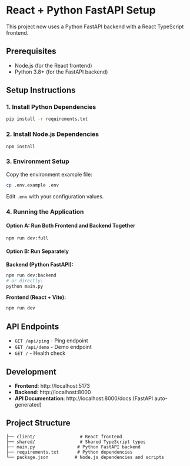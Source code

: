 # React + Python FastAPI Setup

This project now uses a Python FastAPI backend with a React TypeScript frontend.

## Prerequisites

- Node.js (for the React frontend)
- Python 3.8+ (for the FastAPI backend)

## Setup Instructions

### 1. Install Python Dependencies

```bash
pip install -r requirements.txt
```

### 2. Install Node.js Dependencies

```bash
npm install
```

### 3. Environment Setup

Copy the environment example file:
```bash
cp .env.example .env
```

Edit `.env` with your configuration values.

### 4. Running the Application

#### Option A: Run Both Frontend and Backend Together
```bash
npm run dev:full
```

#### Option B: Run Separately

**Backend (Python FastAPI):**
```bash
npm run dev:backend
# or directly:
python main.py
```

**Frontend (React + Vite):**
```bash
npm run dev
```

## API Endpoints

- `GET /api/ping` - Ping endpoint
- `GET /api/demo` - Demo endpoint
- `GET /` - Health check

## Development

- **Frontend**: http://localhost:5173
- **Backend**: http://localhost:8000
- **API Documentation**: http://localhost:8000/docs (FastAPI auto-generated)

## Project Structure

```
├── client/                 # React frontend
├── shared/                 # Shared TypeScript types
├── main.py                # Python FastAPI backend
├── requirements.txt       # Python dependencies
└── package.json          # Node.js dependencies and scripts
```
